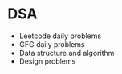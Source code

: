 # DSA

* Leetcode daily problems
* GFG daily problems
* Data structure and algorithm
* Design problems
